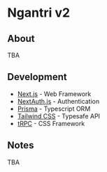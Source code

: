 # Ngantri v2

## About

TBA

## Development

- [Next.js](https://nextjs.org) - Web Framework
- [NextAuth.js](https://next-auth.js.org) - Authentication
- [Prisma](https://prisma.io) - Typescript ORM
- [Tailwind CSS](https://tailwindcss.com) - Typesafe API
- [tRPC](https://trpc.io) - CSS Framework

## Notes

TBA
